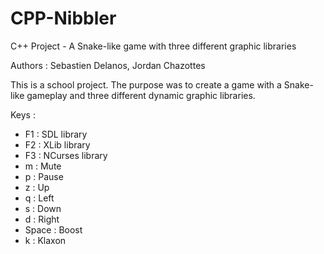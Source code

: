 # CPP-Nibbler

C++ Project - A Snake-like game with three different graphic libraries

Authors : Sebastien Delanos, Jordan Chazottes

This is a school project. The purpose was to create a game with a Snake-like gameplay and three different dynamic graphic libraries.

Keys :
  - F1 : SDL library
  - F2 : XLib library
  - F3 : NCurses library
  - m  : Mute
  - p  : Pause
  - z  : Up
  - q  : Left
  - s  : Down
  - d  : Right
  - Space : Boost
  - k  : Klaxon
